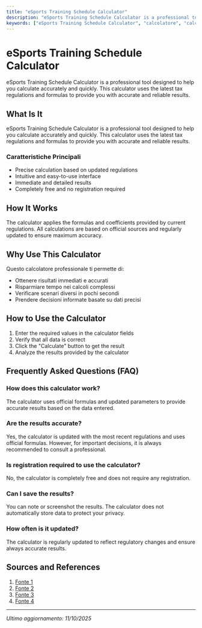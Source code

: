 ```yaml
---
title: "eSports Training Schedule Calculator"
description: "eSports Training Schedule Calculator is a professional tool designed to help you calculate accurately and quickly. This calculator uses the latest tax regulations and formulas to provide you with accurate and reliable results."
keywords: ["eSports Training Schedule Calculator", "calcolatore", "calcolo online"]
---
```


# eSports Training Schedule Calculator

eSports Training Schedule Calculator is a professional tool designed to help you calculate accurately and quickly. This calculator uses the latest tax regulations and formulas to provide you with accurate and reliable results.

## What Is It

eSports Training Schedule Calculator is a professional tool designed to help you calculate accurately and quickly. This calculator uses the latest tax regulations and formulas to provide you with accurate and reliable results.

### Caratteristiche Principali

- Precise calculation based on updated regulations
- Intuitive and easy-to-use interface
- Immediate and detailed results
- Completely free and no registration required

## How It Works

The calculator applies the formulas and coefficients provided by current regulations. All calculations are based on official sources and regularly updated to ensure maximum accuracy.

## Why Use This Calculator

Questo calcolatore professionale ti permette di:

- Ottenere risultati immediati e accurati
- Risparmiare tempo nei calcoli complessi
- Verificare scenari diversi in pochi secondi
- Prendere decisioni informate basate su dati precisi

## How to Use the Calculator

1. Enter the required values in the calculator fields
2. Verify that all data is correct
3. Click the "Calculate" button to get the result
4. Analyze the results provided by the calculator

## Frequently Asked Questions (FAQ)

### How does this calculator work?

The calculator uses official formulas and updated parameters to provide accurate results based on the data entered.

### Are the results accurate?

Yes, the calculator is updated with the most recent regulations and uses official formulas. However, for important decisions, it is always recommended to consult a professional.

### Is registration required to use the calculator?

No, the calculator is completely free and does not require any registration.

### Can I save the results?

You can note or screenshot the results. The calculator does not automatically store data to protect your privacy.

### How often is it updated?

The calculator is regularly updated to reflect regulatory changes and ensure always accurate results.

## Sources and References

1. [Fonte 1](https://promptbase.com/app/esports-training-regimen-generator?srsltid=AfmBOoqXVxE1OoXmPCeAXAex9lQVuPWmJ8QnoLxVn6LdUxpggVYH3hV2)
2. [Fonte 2](https://www.keeperexchange.org/employer/gaming-calculator-4/)
3. [Fonte 3](https://scheduler.leaguelobster.com/)
4. [Fonte 4](https://gamecloudnetwork.com/pro-approved-esports-practice-routines/)

---

*Ultimo aggiornamento: 11/10/2025*
